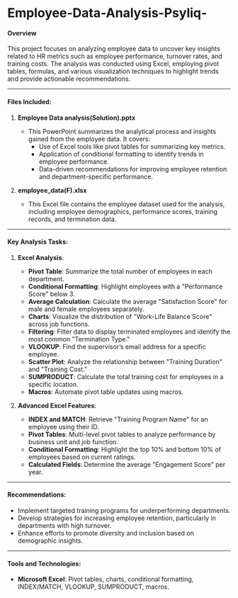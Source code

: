 # Employee-Data-Analysis-Psyliq-
#### Overview
This project focuses on analyzing employee data to uncover key insights related to HR metrics such as employee performance, turnover rates, and training costs. The analysis was conducted using Excel, employing pivot tables, formulas, and various visualization techniques to highlight trends and provide actionable recommendations.

---

#### Files Included:
1. **Employee Data analysis(Solution).pptx**
   - This PowerPoint summarizes the analytical process and insights gained from the employee data. It covers:
     - Use of Excel tools like pivot tables for summarizing key metrics.
     - Application of conditional formatting to identify trends in employee performance.
     - Data-driven recommendations for improving employee retention and department-specific performance.

2. **employee_data(F).xlsx**
   - This Excel file contains the employee dataset used for the analysis, including employee demographics, performance scores, training records, and termination data.

---

#### Key Analysis Tasks:

1. **Excel Analysis**:
   - **Pivot Table**: Summarize the total number of employees in each department.
   - **Conditional Formatting**: Highlight employees with a "Performance Score" below 3.
   - **Average Calculation**: Calculate the average "Satisfaction Score" for male and female employees separately.
   - **Charts**: Visualize the distribution of "Work-Life Balance Score" across job functions.
   - **Filtering**: Filter data to display terminated employees and identify the most common "Termination Type."
   - **VLOOKUP**: Find the supervisor’s email address for a specific employee.
   - **Scatter Plot**: Analyze the relationship between "Training Duration" and "Training Cost."
   - **SUMPRODUCT**: Calculate the total training cost for employees in a specific location.
   - **Macros**: Automate pivot table updates using macros.

2. **Advanced Excel Features**:
   - **INDEX and MATCH**: Retrieve "Training Program Name" for an employee using their ID.
   - **Pivot Tables**: Multi-level pivot tables to analyze performance by business unit and job function.
   - **Conditional Formatting**: Highlight the top 10% and bottom 10% of employees based on current ratings.
   - **Calculated Fields**: Determine the average "Engagement Score" per year.

---

#### Recommendations:
- Implement targeted training programs for underperforming departments.
- Develop strategies for increasing employee retention, particularly in departments with high turnover.
- Enhance efforts to promote diversity and inclusion based on demographic insights.

---

#### Tools and Technologies:
- **Microsoft Excel**: Pivot tables, charts, conditional formatting, INDEX/MATCH, VLOOKUP, SUMPRODUCT, macros.
